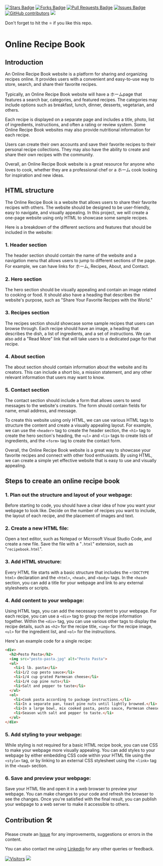 <a href="https://github.com/drshahizan/learn-php/stargazers"><img src="https://img.shields.io/github/stars/drshahizan/learn-php" alt="Stars Badge"/></a>
<a href="https://github.com/drshahizan/learn-php/network/members"><img src="https://img.shields.io/github/forks/drshahizan/learn-php" alt="Forks Badge"/></a>
<a href="https://github.com/drshahizan/learn-php/pulls"><img src="https://img.shields.io/github/issues-pr/drshahizan/learn-php" alt="Pull Requests Badge"/></a>
<a href="https://github.com/drshahizan/learn-php/issues"><img src="https://img.shields.io/github/issues/drshahizan/learn-php" alt="Issues Badge"/></a>
<a href="https://github.com/drshahizan/learn-php/graphs/contributors"><img alt="GitHub contributors" src="https://img.shields.io/github/contributors/drshahizan/learn-php?color=2b9348"></a>
![](https://visitor-badge.glitch.me/badge?page_id=drshahizan/learn-php)

Don't forget to hit the :star: if you like this repo.

# Online Recipe Book

## Introduction
An Online Recipe Book website is a platform for sharing and organizing recipes online. It provides users with a convenient and easy-to-use way to store, search, and share their favorite recipes.

Typically, an Online Recipe Book website will have a ホームpage that features a search bar, categories, and featured recipes. The categories may include options such as breakfast, lunch, dinner, desserts, vegetarian, and others.

Each recipe is displayed on a separate page and includes a title, photo, list of ingredients, instructions, and often a rating or review system. Some Online Recipe Book websites may also provide nutritional information for each recipe.

Users can create their own accounts and save their favorite recipes to their personal recipe collections. They may also have the ability to create and share their own recipes with the community.

Overall, an Online Recipe Book website is a great resource for anyone who loves to cook, whether they are a professional chef or a ホーム cook looking for inspiration and new ideas.

## HTML structure
The Online Recipe Book is a website that allows users to share their favorite recipes with others. The website should be designed to be user-friendly, easy to navigate, and visually appealing. In this project, we will create a one-page website using only HTML to showcase some sample recipes.

Here is a breakdown of the different sections and features that should be included in the website:

### 1. Header section
The header section should contain the name of the website and a navigation menu that allows users to jump to different sections of the page. For example, we can have links for ホーム, Recipes, About, and Contact.

### 2. Hero section
The hero section should be visually appealing and contain an image related to cooking or food. It should also have a heading that describes the website's purpose, such as "Share Your Favorite Recipes with the World."

### 3. Recipes section
The recipes section should showcase some sample recipes that users can browse through. Each recipe should have an image, a heading that describes the dish, a list of ingredients, and a set of instructions. We can also add a "Read More" link that will take users to a dedicated page for that recipe.

### 4. About section
The about section should contain information about the website and its creators. This can include a short bio, a mission statement, and any other relevant information that users may want to know.

### 5. Contact section
The contact section should include a form that allows users to send messages to the website's creators. The form should contain fields for name, email address, and message.


To create this website using only HTML, we can use various HTML tags to structure the content and create a visually appealing layout. For example, we can use the `<header>` tag to create the header section, the `<h1>` tag to create the hero section's heading, the `<ul>` and `<li>` tags to create lists of ingredients, and the `<form>` tag to create the contact form.

Overall, the Online Recipe Book website is a great way to showcase your favorite recipes and connect with other food enthusiasts. By using HTML, we can create a simple yet effective website that is easy to use and visually appealing.

## Steps to create an online recipe book

### 1. Plan out the structure and layout of your webpage:
Before starting to code, you should have a clear idea of how you want your webpage to look like. Decide on the number of recipes you want to include, the layout of each recipe, and the placement of images and text.

### 2. Create a new HTML file:
Open a text editor, such as Notepad or Microsoft Visual Studio Code, and create a new file. Save the file with a "`.html`" extension, such as "`recipebook.html`".

### 3. Add HTML structure:
Every HTML file starts with a basic structure that includes the `<!DOCTYPE html>` declaration and the `<html>`, `<head>`, and `<body>` tags. In the `<head>` section, you can add a title for your webpage and link to any external stylesheets or scripts.

### 4. Add content to your webpage:
Using HTML tags, you can add the necessary content to your webpage. For each recipe, you can use a `<div>` tag to group the recipe information together. Within the `<div>` tag, you can use various other tags to display the recipe details, such as `<h2>` for the recipe title, `<img>` for the recipe image, `<ul>` for the ingredient list, and `<ol>` for the instructions.

Here's an example code for a single recipe:

```html
<div>
  <h2>Pesto Pasta</h2>
  <img src="pesto-pasta.jpg" alt="Pesto Pasta">
  <ul>
    <li>1 lb. pasta</li>
    <li>1/2 cup pesto sauce</li>
    <li>1/4 cup grated Parmesan cheese</li>
    <li>1/4 cup pine nuts</li>
    <li>Salt and pepper to taste</li>
  </ul>
  <ol>
    <li>Cook pasta according to package instructions.</li>
    <li>In a separate pan, toast pine nuts until lightly browned.</li>
    <li>In a large bowl, mix cooked pasta, pesto sauce, Parmesan cheese, and toasted pine nuts.</li>
    <li>Season with salt and pepper to taste.</li>
  </ol>
</div>
```
  
### 5. Add styling to your webpage:
While styling is not required for a basic HTML recipe book, you can use CSS to make your webpage more visually appealing. You can add styles to your webpage by either embedding CSS code within your HTML file using the `<style>` tag, or by linking to an external CSS stylesheet using the `<link>` tag in the `<head>` section.

### 6. Save and preview your webpage:
Save your HTML file and open it in a web browser to preview your webpage. You can make changes to your code and refresh the browser to see the changes. Once you're satisfied with the final result, you can publish your webpage to a web server to make it accessible to others.

## Contribution 🛠️
Please create an [Issue](https://github.com/drshahizan/learn-php/issues) for any improvements, suggestions or errors in the content.

You can also contact me using [Linkedin](https://www.linkedin.com/in/drshahizan/) for any other queries or feedback.

[![Visitors](https://api.visitorbadge.io/api/visitors?path=https%3A%2F%2Fgithub.com%2Fdrshahizan&labelColor=%23697689&countColor=%23555555&style=plastic)](https://visitorbadge.io/status?path=https%3A%2F%2Fgithub.com%2Fdrshahizan)
![](https://hit.yhype.me/github/profile?user_id=81284918)

